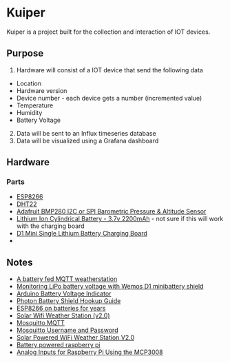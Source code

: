 # Kuiper
Kuiper is a project built for the collection and interaction of IOT devices.

## Purpose
1. Hardware will consist of a IOT device that send the following data
 - Location
 - Hardware version
 - Device number - each device gets a number (incremented value)
 - Temperature
 - Humidity
 - Battery Voltage
2. Data will be sent to an Influx timeseries database
3. Data will be visualized using a Grafana dashboard

## Hardware
### Parts
- [ESP8266](https://learn.adafruit.com/adafruit-huzzah-esp8266-breakout)
- [DHT22](https://www.adafruit.com/product/385)
- [Adafruit BMP280 I2C or SPI Barometric Pressure & Altitude Sensor](https://www.adafruit.com/product/2651?gclid=CjwKCAjwm4rqBRBUEiwAwaWjjF3XTMTRwt6PhmwsGnPRPdA7HlE_gyvQVNLfKLg5y95S2kj3FOktUxoCvwYQAvD_BwE)
- [Lithium Ion Cylindrical Battery - 3.7v 2200mAh](https://www.adafruit.com/product/1781) - not sure if this will work with the charging board
- [D1 Mini Single Lithium Battery Charging Board](https://www.amazon.com/WINGONEER-Single-Lithium-Battery-Charging/dp/B077VNW5RP/ref=sr_1_3?keywords=d1+mini+battery+shield&qid=1565500842&s=gateway&sr=8-3)
-
## Notes
- [A battery fed MQTT weatherstation](https://arduinodiy.wordpress.com/2018/02/04/a-battery-fed-mqtt-weatherstation/)
- [Monitoring LiPo battery voltage with Wemos D1 minibattery shield](https://arduinodiy.wordpress.com/2016/12/25/monitoring-lipo-battery-voltage-with-wemos-d1-minibattery-shield-and-thingspeak/)
- [Arduino Battery Voltage Indicator](https://www.instructables.com/id/Arduino-Battery-Voltage-Indicator/)
- [Photon Battery Shield Hookup Guide](https://learn.sparkfun.com/tutorials/photon-battery-shield-hookup-guide/all)
- [ESP8266 on batteries for years](https://www.cron.dk/esp8266-on-batteries-for-years-part-1/)
- [Solar Wifi Weather Station (v2.0)](https://www.danilolarizza.com/stazione-meteo-solare-wifi-v2-0/)
- [Mosquitto MQTT](https://www.switchdoc.com/2018/02/tutorial-installing-and-testing-mosquitto-mqtt-on-raspberry-pi/)
- [Mosquitto Username and Password](http://www.steves-internet-guide.com/mqtt-username-password-example/)
- [Solar Powered WiFi Weather Station V2.0](https://www.instructables.com/id/Solar-Powered-WiFi-Weather-Station-V20/)
- [Battery powered raspberry pi](https://github.com/NeonHorizon/lipopi)
- [Analog Inputs for Raspberry Pi Using the MCP3008](https://learn.adafruit.com/reading-a-analog-in-and-controlling-audio-volume-with-the-raspberry-pi/overview)
